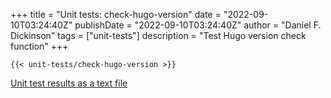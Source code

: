 +++
title = "Unit tests: check-hugo-version"
date = "2022-09-10T03:24:40Z"
publishDate = "2022-09-10T03:24:40Z"
author = "Daniel F. Dickinson"
tags = ["unit-tests"]
description = "Test Hugo version check function"
+++

```shell-session
{{< unit-tests/check-hugo-version >}}
```

[Unit test results as a text file](plaintext/unit-tests-check-version.txt)

